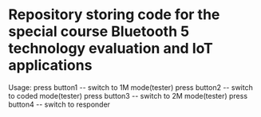 # Repository storing code for the special course Bluetooth 5 technology evaluation and IoT applications

Usage:
press button1 -- switch to 1M mode(tester)
press button2 -- switch to coded mode(tester)
press button3 -- switch to 2M mode(tester)
press button4 -- switch to responder
